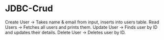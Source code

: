 # JDBC-Crud
Create User → Takes name &amp; email from input, inserts into users table.  Read Users → Fetches all users and prints them.  Update User → Finds user by ID and updates their details.  Delete User → Deletes user by ID.
